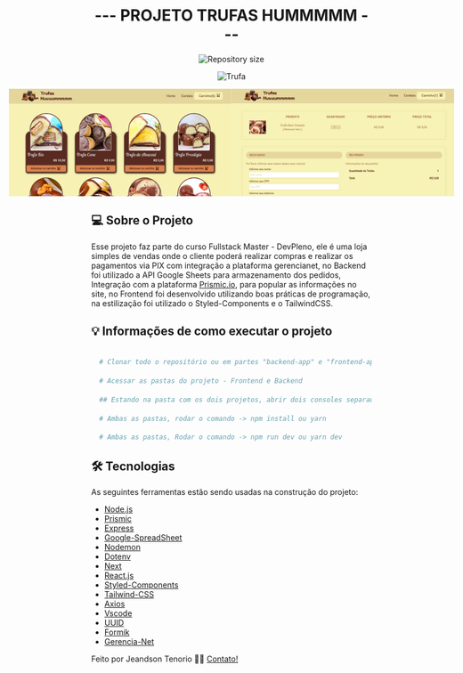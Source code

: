 <h1 align="center">
   --- PROJETO TRUFAS HUMMMMM ---
</h1>

<p align="center">
  <img alt="Repository size" src="https://img.shields.io/static/v1?label=Last%20commit&message=December&color=yellowgreen&style=for-the-badge&logo=Slack">
</p>

<p align="center" style="display: flex; align-items: flex-start; justify-content: center;">
  <img alt="Trufa" title="#Trufa" src="https://raw.githubusercontent.com/jeandsontb/ProjetoGerencianet/main/screen/Shoop.gif" width="auto">  
</p>

<p align="center" style="display: flex; align-items: flex-start; justify-content: center;">
  <img alt="Trufa" title="#Trufa" src="https://raw.githubusercontent.com/jeandsontb/ProjetoGerencianet/main/screen/trufa00.png" width="400px">
  <img alt="Trufa" title="#Trufa" src="https://raw.githubusercontent.com/jeandsontb/ProjetoGerencianet/main/screen/trufa01.png" width="400px">
</p>

## 💻 Sobre o Projeto

Esse projeto faz parte do curso Fullstack Master - DevPleno, ele é uma loja simples de vendas onde o cliente poderá realizar compras e realizar os pagamentos via PIX com integração a plataforma gerencianet, no Backend foi utilizado a API Google Sheets para armazenamento dos pedidos, Integração com a plataforma [Prismic.io][prismic], para popular as informações no site, no Frontend foi desenvolvido utilizando boas práticas de programação, na estilização foi utilizado o Styled-Components e o TailwindCSS.

## 💡 Informações de como executar o projeto

```bash

  # Clonar todo o repositório ou em partes "backend-app" e "frontend-app"

  # Acessar as pastas do projeto - Frontend e Backend

  ## Estando na pasta com os dois projetos, abrir dois consoles separados, um para acessar a pasta shop-backend e no outro console shop-frontend
  
  # Ambas as pastas, rodar o comando -> npm install ou yarn 

  # Ambas as pastas, Rodar o comando -> npm run dev ou yarn dev

```

## 🛠 Tecnologias

As seguintes ferramentas estão sendo usadas na construção do projeto:

- [Node.js][nodejs]
- [Prismic][prismic]
- [Express][express]
- [Google-SpreadSheet][apisheet]
- [Nodemon][nodemon]
- [Dotenv][dotenv]
- [Next][next]
- [React.js][react]
- [Styled-Components][styled]
- [Tailwind-CSS][tailwind]
- [Axios][axios]
- [Vscode][vscode]
- [UUID][uuid]
- [Formik][formik]
- [Gerencia-Net][gerencia]

Feito por Jeandson Tenorio 👋🏽 [Contato!](https://www.linkedin.com/in/jeandson/)

[react]: https://pt-br.reactjs.org/
[styled]: https://styled-components.com/
[nodejs]: https://nodejs.org/
[express]: https://expressjs.com/pt-br/
[Vscode]: https://code.visualstudio.com/
[nodemon]: https://www.npmjs.com/package/nodemon
[apisheet]: https://cloud.google.com/
[uuid]: https://www.npmjs.com/package/uuid
[dotenv]: https://www.npmjs.com/package/dotenv
[next]: https://nextjs.org/
[tailwind]: https://tailwindcss.com/
[axios]: https://www.npmjs.com/package/axios
[prismic]: https://prismic.io/
[formik]: https://formik.org/docs/overview
[gerencia]: https://gerencianet.com.br/